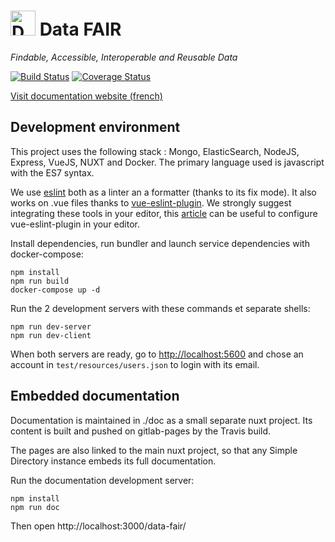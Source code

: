 # <img alt="Data FAIR logo" src="https://cdn.rawgit.com/koumoul-dev/data-fair/master/public/assets/logo.svg" width="40"> Data FAIR

*Findable, Accessible, Interoperable and Reusable Data*

[![Build Status](https://travis-ci.org/koumoul-dev/data-fair.svg?branch=master)](https://travis-ci.org/koumoul-dev/data-fair)
[![Coverage Status](https://coveralls.io/repos/github/koumoul-dev/data-fair/badge.svg?branch=master)](https://coveralls.io/github/koumoul-dev/data-fair?branch=master)

[Visit documentation website (french)](https://koumoul-dev.github.io/data-fair/)

## Development environment

This project uses the following stack : Mongo, ElasticSearch, NodeJS, Express, VueJS, NUXT and Docker. The primary language used is javascript with the ES7 syntax.

We use [eslint]() both as a linter an a formatter (thanks to its fix mode). It also works on .vue files thanks to [vue-eslint-plugin](https://github.com/vuejs/eslint-plugin-vue). We strongly suggest integrating these tools in your editor, this [article](https://alligator.io/vuejs/vue-eslint-plugin/) can be useful to configure vue-eslint-plugin in your editor.

Install dependencies, run bundler and launch service dependencies with docker-compose:

    npm install
    npm run build
    docker-compose up -d

Run the 2 development servers with these commands et separate shells:

    npm run dev-server
    npm run dev-client

When both servers are ready, go to [http://localhost:5600](http://localhost:5600) and chose an account in `test/resources/users.json` to login with its email.

## Embedded documentation

Documentation is maintained in ./doc as a small separate nuxt project. Its content is built and pushed on gitlab-pages by the Travis build.

The pages are also linked to the main nuxt project, so that any Simple Directory instance embeds its full documentation.

Run the documentation development server:

```
npm install
npm run doc
```

Then open http://localhost:3000/data-fair/
